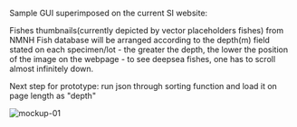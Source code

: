 Sample GUI superimposed on the current SI website:

Fishes thumbnails(currently depicted by vector placeholders fishes) from NMNH Fish database will be arranged according to the depth(m) field stated on each specimen/lot - the greater the depth, the lower the position of the image on the webpage - to see deepsea fishes, one has to scroll almost infinitely down.

Next step for prototype: run json through sorting function and load it on page length as "depth"

![mockup-01](https://github.com/user-attachments/assets/97267eea-eeb2-4da2-aa89-352d571dd5a2)
